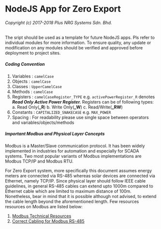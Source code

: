 # NodeJS App for Zero Export

###### Copyright (c) 2017-2018 Plus NRG Systems Sdn. Bhd.
The sript should be used as a template for future NodeJS apps. Pls refer to individual modules for more information. To ensure quality, any update or modification on any modules should be verified and approved before deployment to project sites.

##### *Coding Convention*
1. Variables    : `camelCase`
2. Objects      : `camelCase`
3. Classes      : `UpperCamelCase`
4. Methods      : `camelCase`
5. Registers    : `camelCaseRegister_TYPE` e.g. `activePowerRegister_R` denotes ***Read Only Active Power Register.*** Registers can be of following types:
    a. Read Only(**_R**)
    b. Write Only(**_W**)
    c. Read/Write(**_RW**)
6. Constants    : `CAPITALIZED_SNAKECASE` e.g. `MAX_POWER`
7. Spacing      : For readability please use single space between operators and variables/objects/methods

##### Important Modbus and Physical Layer Concepts
Modbus is a Master/Slave communication protocol. It has been widely implemented in industries for automation and especially for SCADA systems. Two most popular variants of Modbus implementations are Modbus TCP/IP and Modbus RTU.

For Zero Export system, more specifically this document assumes energy meters are connected via RS-485 whereas solar devices are connected via Ethernet, namely TCP/IP. Since physical layer should follow IEEE cable guidelines, in general RS-485 cables can extend upto 1000m compared to Ethernet cable which are limited to maximum distance of 100m. Nonetheless, bear in mind that it is possible although not advised, to extend the cable length beyond the aforementioned length. Few resources resources on Modbus are listed below:
1. [Modbus Technical Resources](http://modbus.org/tech.php)
2. [Correct Cabling for Modbus RS-485](http://electrical-engineering-portal.com/correct-cabling-modbus-rs485)